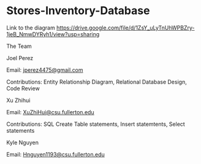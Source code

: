 # Stores-Inventory-Database
Link to the diagram
[https://drive.google.com/file/d/1ZsY_uLyTnUhWPBZry-1jeB_NmwDYRyh1/view?usp=sharing
](url)

The Team

Joel Perez 

Email: jperez4475@gmail.com

Contributions: Entity Relationship Diagram, Relational Database Design, Code Review

Xu Zhihui

Email: XuZhiHui@csu.fullerton.edu

Contributions: SQL Create Table statements, Insert statemtents, Select statements

Kyle Nguyen 

Email: Hnguyen1193@csu.fullerton.edu
